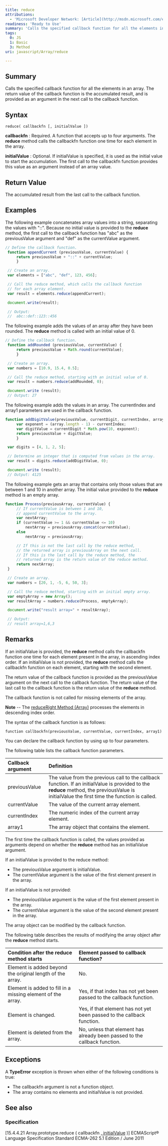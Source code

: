 ```yaml
---
title: reduce
attributions:
  - 'Microsoft Developer Network: [Article](http://msdn.microsoft.com/en-us/library/ie/ff679975(v=vs.94).aspx)'
readiness: 'Ready to Use'
summary: 'Calls the specified callback function for all the elements in an array. The return value of the callback function is the accumulated result, and is provided as an argument in the next call to the callback function.'
tags:
  0: JS
  1: Basic
  3: Method
uri: javascript/Array/reduce

---
```

## Summary

Calls the specified callback function for all the elements in an array. The return value of the callback function is the accumulated result, and is provided as an argument in the next call to the callback function.

## Syntax

    reduce( callbackfn [, initialValue ])

**callbackfn**
:   Required. A function that accepts up to four arguments. The **reduce** method calls the callbackfn function one time for each element in the array.

**initialValue**
:   Optional. If initialValue is specified, it is used as the initial value to start the accumulation. The first call to the callbackfn function provides this value as an argument instead of an array value.

## Return Value

The accumulated result from the last call to the callback function.

## Examples

The following example concatenates array values into a string, separating the values with "::". Because no initial value is provided to the **reduce** method, the first call to the callback function has "abc" as the previousValue argument and "def" as the currentValue argument.

``` js
// Define the callback function.
 function appendCurrent (previousValue, currentValue) {
     return previousValue + "::" + currentValue;
     }

 // Create an array.
 var elements = ["abc", "def", 123, 456];

 // Call the reduce method, which calls the callback function
 // for each array element.
 var result = elements.reduce(appendCurrent);

 document.write(result);

 // Output:
 //  abc::def::123::456
```

The following example adds the values of an array after they have been rounded. The **reduce** method is called with an initial value of 0.

``` js
// Define the callback function.
 function addRounded (previousValue, currentValue) {
     return previousValue + Math.round(currentValue);
     }

 // Create an array.
 var numbers = [10.9, 15.4, 0.5];

 // Call the reduce method, starting with an initial value of 0.
 var result = numbers.reduce(addRounded, 0);

 document.write (result);
 // Output: 27
```

The following example adds the values in an array. The currentIndex and array1 parameters are used in the callback function.

``` js
function addDigitValue(previousValue, currentDigit, currentIndex, array) {
     var exponent = (array.length - 1) - currentIndex;
     var digitValue = currentDigit * Math.pow(10, exponent);
     return previousValue + digitValue;
     }

 var digits = [4, 1, 2, 5];

 // Determine an integer that is computed from values in the array.
 var result = digits.reduce(addDigitValue, 0);

 document.write (result);
 // Output: 4125
```

The following example gets an array that contains only those values that are between 1 and 10 in another array. The initial value provided to the **reduce** method is an empty array.

``` js
function Process(previousArray, currentValue) {
     // If currentValue is between 1 and 10,
     // append currentValue to the array.
     var nextArray;
     if (currentValue >= 1 && currentValue <= 10)
         nextArray = previousArray.concat(currentValue);
     else
         nextArray = previousArray;

     // If this is not the last call by the reduce method,
     // the returned array is previousArray on the next call.
     // If this is the last call by the reduce method, the
     // returned array is the return value of the reduce method.
     return nextArray;
 }

 // Create an array.
 var numbers = [20, 1, -5, 6, 50, 3];

 // Call the reduce method, starting with an initial empty array.
 var emptyArray = new Array();
 var resultArray = numbers.reduce(Process, emptyArray);

 document.write("result array=" + resultArray);

 // Output:
 // result array=1,6,3
```

## Remarks

If an initialValue is provided, the **reduce** method calls the callbackfn function one time for each element present in the array, in ascending index order. If an initialValue is not provided, the **reduce** method calls the callbackfn function on each element, starting with the second element.

The return value of the callback function is provided as the previousValue argument on the next call to the callback function. The return value of the last call to the callback function is the return value of the **reduce** method.

The callback function is not called for missing elements of the array.

**Note** -- The [reduceRight Method (Array)](/javascript/Array/reduceRight) processes the elements in descending index order.

The syntax of the callback function is as follows:

`function callbackfn(previousValue, currentValue, currentIndex, array1)`

You can declare the callback function by using up to four parameters.

The following table lists the callback function parameters.

|Callback argument|Definition|
|:----------------|:---------|
|previousValue|The value from the previous call to the callback function. If an initialValue is provided to the **reduce** method, the previousValue is initialValue the first time the function is called.|
|currentValue|The value of the current array element.|
|currentIndex|The numeric index of the current array element.|
|array1|The array object that contains the element.|

The first time the callback function is called, the values provided as arguments depend on whether the **reduce** method has an initialValue argument.

If an initialValue is provided to the reduce method:

-   The previousValue argument is initialValue.
-   The currentValue argument is the value of the first element present in the array.

If an initialValue is not provided:

-   The previousValue argument is the value of the first element present in the array.
-   The currentValue argument is the value of the second element present in the array.

The array object can be modified by the callback function.

The following table describes the results of modifying the array object after the **reduce** method starts.

|Condition after the **reduce** method starts|Element passed to callback function?|
|:-------------------------------------------|:-----------------------------------|
|Element is added beyond the original length of the array.|No.|
|Element is added to fill in a missing element of the array.|Yes, if that index has not yet been passed to the callback function.|
|Element is changed.|Yes, if that element has not yet been passed to the callback function.|
|Element is deleted from the array.|No, unless that element has already been passed to the callback function.|

## Exceptions

A **TypeError** exception is thrown when either of the following conditions is true:

-   The callbackfn argument is not a function object.
-   The array contains no elements and initialValue is not provided.

## See also

### Specification

[15.4.4.21 Array.prototype.reduce ( callbackfn [ , initialValue](http://www.ecma-international.org/ecma-262/5.1/#sec-15.4.4.21) )] ECMAScript® Language Specification Standard ECMA-262 5.1 Edition / June 2011

